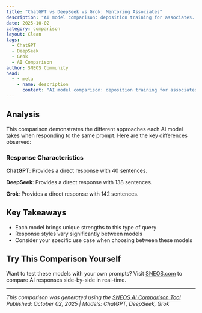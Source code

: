 ```yaml
---
title: "ChatGPT vs DeepSeek vs Grok: Mentoring Associates"
description: "AI model comparison: deposition training for associates..."
date: 2025-10-02
category: comparison
layout: Clean
tags:
  - ChatGPT
  - DeepSeek
  - Grok
  - AI Comparison
author: SNEOS Community
head:
  - - meta
    - name: description
      content: "AI model comparison: deposition training for associates..."
---
```


<ChatComparison
  title="ChatGPT vs DeepSeek vs Grok: Mentoring Associates"
  prompt="deposition training for associates"
  :responses='{
    "ChatGPT": "Certainly! Here\u2019s a guide to deposition training for associates, which can help new attorneys or associates prepare effectively for taking or defending depositions.\n\n---\n\n### Deposition Training for Associates\n\n#### 1. **Introduction to Depositions**\n- **What is a deposition?**  \n  A deposition is an out-of-court sworn testimony of a witness used to gather information and preserve testimony for trial.\n- **Purpose of a deposition:**  \n  To discover facts, assess witness credibility, and gather evidence.\n\n#### 2. **Preparation Before the Deposition**\n- **Understand the case:**  \n  Review pleadings, discovery responses, and any prior testimony.\n- **Know the witness:**  \n  Review witness statements, prior depositions, and any related documents.\n- **Prepare an outline:**  \n  Draft a clear outline with key topics and questions to cover. Include background information, key facts, and any admissions or contradictions you want to establish.\n- **Plan your strategy:**  \n  Determine if the deposition is for fact-finding, impeachment, or expert questioning.\n\n#### 3. **Conducting the Deposition**\n- **Setting the tone:**  \n  Be professional, courteous, and maintain control of the proceedings.\n- **Rule reminders:**  \n  Remind the witness to answer verbally and not to guess; objections should be stated briefly and questions allowed to be answered unless privilege or other critical issues.\n- **Ask clear, concise questions:**  \n  Start with background questions and move to substantive issues.\n- **Listen carefully:**  \n  Pay attention to the witness\u2019s answers and nonverbal cues.\n- **Follow up:**  \n  Use \u201CDid you mean\u2026?\u201D or \u201CCan you explain further?\u201D to clarify answers.\n- **Objections:**  \n  Make appropriate objections without coaching the witness.\n\n#### 4. **Handling Difficult Situations**\n- **Uncooperative witnesses:**  \n  Stay calm, rephrase questions, and maintain professionalism.\n- **Hostile counsel:**  \n  Focus on your witness and maintain courtroom decorum.\n- **Privilege issues:**  \n  Understand when to instruct a witness not to answer.\n\n#### 5. **Documenting and Reviewing the Deposition**\n- **Take notes:**  \n  Note key admissions or contradictions.\n- **Review transcript:**  \n  Highlight important parts for future use.\n- **Follow up:**  \n  Use deposition testimony for motions, settlement negotiations, or trial preparation.\n\n#### 6. **Practice Tips**\n- **Mock depositions:**  \n  Participate in role-playing sessions.\n- **Review example depositions:**  \n  Study transcripts for questioning styles.\n- **Seek feedback:**  \n  Share recordings or notes with experienced attorneys.\n\n---\n\n### Sample Deposition Outline for Associates\n\n1. **Introduction**  \n   - State your name and firm  \n   - Identify all present parties  \n   - Administer oath\n\n2. **Background Information**  \n   - Full name, address, employment  \n   - Relationship to the case\n\n3. **Substantive Questions**  \n   - Facts leading up to the incident  \n   - Witness observations  \n   - Documents or evidence related to testimony\n\n4. **Clarification and Follow-up**  \n   - Explore inconsistencies  \n   - Confirm key details\n\n5. **Conclusion**  \n   - Ask if witness recalls additional information  \n   - Address any corrections to testimony\n\n---\n\nIf you would like, I can also provide you with sample deposition questions or a checklist for associates before their first deposition. Would that be helpful?",
    "DeepSeek": "Of course. Here is a comprehensive guide to deposition training for associates, structured as a training module that a law firm or senior attorney could use.\n\n---\n\n### **Deposition Training for Associates: A Comprehensive Guide**\n\n**Objective:** To equip litigation associates with the fundamental knowledge, skills, and strategies to take and defend depositions effectively and confidently.\n\nThis training is divided into three core phases:\n1.  **Phase I: Foundational Knowledge \u0026 Preparation**\n2.  **Phase II: The Art of Questioning \u0026 Defending**\n3.  **Phase III: Practical Application \u0026 Post-Deposition**\n\n---\n\n### **Phase I: Foundational Knowledge \u0026 Preparation (The \u0022Why\u0022 and \u0022How To Prepare\u0022)**\n\nThis is the most critical phase. A well-prepared associate can overcome a lack of experience.\n\n#### **1. Understanding the Purpose of a Deposition**\nBefore you write a single question, understand *why* you are taking the deposition. The goals are to:\n*   **Discover Facts:** Learn what the witness knows, saw, or did.\n*   **Pin Down Testimony:** Lock the witness into a specific story under oath. This prevents \u0022story creep\u0022 at trial.\n*   **Preserve Testimony:** Create a record for use at trial (e.g., for impeachment, summary judgment, or if the witness is unavailable).\n*   **Evaluate the Witness:** Assess how the witness will present to a jury. Are they credible, likable, combative, or nervous?\n*   **Identify Documents:** Authenticate documents and explore their context.\n\n#### **2. Meticulous Case Analysis \u0026 Theme Development**\n*   **Know Your Case Themes:** What is the core narrative of your case? Every deposition question should, directly or indirectly, support or attack these themes.\n*   **Outline Your Theory:** Have a clear \u0022story\u0022 of the case. The deposition is your first chance to test and build that story with sworn testimony.\n\n#### **3. The Deposition Plan \u0026 Outline**\nDo not write a script. Write a flexible, topic-based outline.\n*   **Begin with the End in Mind:** What are the 3-5 essential admissions you need from this witness? Structure your outline to lead logically to these points.\n*   **Organize by Topic:** Group questions into logical sections (e.g., Background, The Incident, Damages, Key Document #1, Key Document #2).\n*   **Incorporate Exhibits:** Pre-mark your key documents. Note exactly where in your outline you will introduce each exhibit.\n\n#### **4. Mastering the Documentary Record**\n*   **Review Everything:** You must be the expert on the documents relevant to your witness. There is no excuse for being surprised by a document the witness references.\n*   **Prepare a Exhibit Bundle:** Have a clean, organized set of documents for yourself, the witness, and opposing counsel.\n\n---\n\n### **Phase II: The Art of Questioning \u0026 Defending**\n\n#### **A. Taking Depositions: The Examiner\u0027s Role**\n\n**1. The Golden Rules of Questioning:**\n*   **Use Open-Ended Questions Sparingly:** Start with \u0022Who, What, Where, When, How, Why\u0022 to get the narrative, but don\u0027t let the witness ramble.\n*   **Transition to Closed-Ended Questions:** Use \u0022Is it correct that...\u0022, \u0022Did you...\u0022, \u0022Isn\u0027t it true...\u0022 to pin down specific facts. These are the building blocks of impeachment.\n*   **One Fact Per Question:** Keep questions short and simple. \u0022You got in your car at 5 PM. Then you drove to the store. Correct?\u0022 is better than \u0022After you got in your car at 5 PM, you drove to the store, right?\u0022\n*   **Listen Actively:** Do not just wait for your turn to talk. Listen to the answer. The most productive follow-up questions come from truly hearing what the witness said.\n*   **Control the Witness:** If a witness is non-responsive, interrupt politely but firmly: \u0022Thank you, but my question was... Please answer yes or no.\u0022\n\n**2. Advanced Questioning Techniques:**\n*   **The Funnel Approach:** Start broad and gradually narrow the focus.\n*   **Loops \u0026 Ladders:** Use the witness\u0027s previous answer as the premise for your next question. This builds an inescapable logical chain.\n*   **Impeachment Foundations:** Lay the groundwork for impeachment at trial. If you have a document that contradicts what you expect the witness to say, get them to commit to their version *before* showing them the document.\n    *   **Example:** Q: \u0022Did you ever send an email about the project\u0027s risks?\u0022 (They say no). Q: \u0022I\u0027d like to show you what has been marked as Exhibit 5. Do you recognize this email? Who is it from? What is the subject line? Please read the second paragraph to yourself. Now, my earlier question: Did you ever send an email about the project\u0027s risks?\u0022\n\n**3. Handling the Difficult Witness:**\n*   **The Argumentative Witness:** Remain calm. Use the transcript. \u0022The record will reflect that the witness has not answered the question.\u0022 Then repeat the question.\n*   **The \u0022I Don\u0027t Recall\u0022 Witness:** Test the limits of the failure of memory. \u0022Is it fair to say you have no specific recollection of this meeting?\u0022 \u0022Are you saying it\u0027s possible you did, but you just don\u0027t recall?\u0022 \u0022Did you review any documents to refresh your recollection before today?\u0022\n*   **The Long-Winded Witness:** Interrupt. \u0022I appreciate that background, but let me ask you a more specific question.\u0022\n\n#### **B. Defending Depositions: The Defender\u0027s Role**\n\nYour primary job is to protect the record and your client.\n\n**1. Pre-Deposition Client Prep:**\n*   **The Three Rules:** Teach your witness to (1) Tell the Truth, (2) Answer Only the Question Asked, (3) It\u0027s Okay to Say \u0022I Don\u0027t Know\u0022 or \u0022I Don\u0027t Remember.\u0022\n*   **Practice, Practice, Practice:** Conduct a rigorous mock deposition. Role-play a difficult examiner. Review documents with them.\n\n**2. Making Objections:**\n*   **The Key Rule:** You only make objections to **preserve** them for trial. Most objections are waived if not made at the deposition.\n*   **Form Objections:** \u0022Objection, form.\u0022 \u0022Objection, compound.\u0022 \u0022Objection, assumes facts not in evidence.\u0022 This signals to the witness that the question is confusing or poorly phrased without suggesting an answer.\n*   **Privilege Objections:** \u0022Objection, attorney-client privilege (or work product). Do not answer.\u0022 This is the only time you instruct the witness not to answer.\n*   **\u0022Instruction Not to Answer\u0022:** Use this power **sparingly**, typically only for privilege, harassment, or questions about private, non-case-related facts.\n\n**3. During the Deposition:**\n*   **Stay Engaged:** Watch the witness for signs of fatigue or confusion.\n*   **Strategic Breaks:** Don\u0027t be afraid to call for a break if your witness is getting flustered or you need to provide quick coaching.\n\n---\n\n### **Phase III: Practical Application \u0026 Post-Deposition**\n\n#### **1. Mock Depositions**\nThis is non-negotiable for training.\n*   **Associate as Witness:** Have associates be deposed. It\u0027s the best way to understand how a witness feels and how questions land.\n*   **Associate as Examiner:** Have a senior attorney or peer play a difficult witness (hostile, forgetful, evasive).\n*   **Provide Immediate Feedback:** Critique questioning style, body language, and control of the record.\n\n#### **2. Post-Deposition Responsibilities**\n*   **The Summary:** Prepare a concise, topical summary of the testimony, highlighting key admissions and quotes.\n*   **The Transcript:** For crucial witnesses, consider a \u0022hot-doc\u0022 or a word-for-word transcript with key sections highlighted.\n*   **The Memo to the File:** Write a short memo analyzing the witness\u0027s performance and how the testimony affects case strategy. What worked? What would you do differently?\n\n---\n\n### **Checklist for the Deposing Associate**\n\n**Before:**\n*   [ ] Finalize deposition plan and outline.\n*   [ ] Pre-mark all key exhibits.\n*   [ ] Review all relevant documents.\n*   [ ] Confirm logistics (court reporter, videographer).\n*   [ ] Prepare subpoena (if applicable).\n\n**During:**\n*   [ ] State appearances for the record.\n*   [ ] Establish ground rules with the witness.\n*   [ ] Follow your outline, but be flexible.\n*   [ ] Listen more than you talk.\n*   [ ] Pause before asking the next question (allows for objections).\n*   [ ] Be polite but firm.\n\n**After:**\n*   [ ] Thank the witness and court reporter.\n*   [ ] Secure the original transcript.\n*   [ ] Draft summary and analysis memo.\n*   [ ] Debrief with the partner/supervising attorney.\n\nBy internalizing this structured approach, associates can move from being nervous participants to confident, strategic litigators who understand that a deposition is not just a Q\u0026A session, but a critical battlefield in the war of the case.",
    "Grok": "Deposition training for associates, particularly in a legal context, is essential to ensure they are well-prepared to handle depositions effectively, whether they are defending or taking a deposition. This training is often provided to junior attorneys or associates in law firms to build their skills in litigation and client representation. Below is a detailed guide to organizing or conducting deposition training for associates, including key topics to cover, methods of training, and best practices.\n\n---\n\n### **Purpose of Deposition Training**\nDepositions are a critical part of the discovery process in litigation, where witnesses provide sworn testimony under oath. Training associates in this area helps them:\n- Understand the purpose and rules of depositions.\n- Develop skills to prepare for and conduct depositions.\n- Learn how to defend clients or witnesses during depositions.\n- Build confidence in handling challenging situations, such as objections or difficult opposing counsel.\n\n---\n\n### **Key Topics to Cover in Deposition Training**\n1. **Understanding Depositions**\n   - Definition and purpose of a deposition in the litigation process.\n   - Differences between depositions and other discovery tools (e.g., interrogatories, document requests).\n   - Legal rules governing depositions (e.g., Federal Rules of Civil Procedure Rule 30 or relevant state rules).\n   - Types of depositions (e.g., fact witness, expert witness, 30(b)(6) corporate representative depositions in the U.S.).\n\n2. **Preparing for a Deposition (Taking a Deposition)**\n   - Researching the case facts, legal issues, and witness background.\n   - Drafting effective deposition questions (open-ended vs. leading questions).\n   - Organizing exhibits and documents to use during the deposition.\n   - Developing a deposition outline or strategy to elicit key information.\n   - Anticipating opposing counsel\u2019s objections and preparing responses.\n\n3. **Preparing a Witness (Defending a Deposition)**\n   - How to conduct a witness preparation session (explaining the process, reviewing key documents, and practicing answers).\n   - Teaching witnesses how to answer questions truthfully and concisely.\n   - Advising witnesses on handling difficult or tricky questions (e.g., \u201CI don\u2019t know\u201D vs. speculation).\n   - Managing client expectations about the deposition process.\n\n4. **Conducting the Deposition**\n   - Best practices for asking clear, focused questions.\n   - Techniques for maintaining control of the deposition.\n   - Handling difficult witnesses (e.g., evasive, hostile, or uncooperative witnesses).\n   - Using exhibits effectively during questioning.\n   - Knowing when and how to go off the record or take breaks.\n\n5. **Defending a Deposition**\n   - Making appropriate objections (e.g., relevance, form of the question, privilege) without over-objecting.\n   - Protecting the witness from improper or harassing questions.\n   - Coaching the witness during breaks (if permitted by jurisdiction).\n   - Handling aggressive or unethical opposing counsel.\n\n6. **Objections and Legal Strategy**\n   - Common objections during depositions (e.g., leading, compound, argumentative, calls for speculation).\n   - When to object and when to let questions proceed to preserve the record.\n   - Understanding the strategic use of objections (e.g., to disrupt opposing counsel\u2019s rhythm).\n   - Rules regarding speaking objections vs. concise objections (varies by jurisdiction).\n\n7. **Post-Deposition Follow-Up**\n   - Reviewing the deposition transcript for accuracy and errors.\n   - Advising witnesses on reviewing and signing the transcript (if applicable).\n   - Using deposition testimony to prepare for trial or summary judgment motions.\n   - Identifying inconsistencies or admissions for impeachment purposes.\n\n8. **Ethical Considerations**\n   - Ensuring compliance with professional responsibility rules during depositions.\n   - Avoiding coaching or inappropriate behavior during witness testimony.\n   - Handling sensitive or privileged information appropriately.\n\n---\n\n### **Training Methods for Associates**\n1. **Formal Workshops or Seminars**\n   - Host in-house training sessions led by senior attorneys or litigation partners.\n   - Invite external experts or consultants to teach specialized skills.\n   - Include lectures on legal rules, ethics, and best practices.\n\n2. **Mock Depositions**\n   - Conduct simulated depositions where associates practice taking and defending depositions.\n   - Use real case scenarios (with sensitive information redacted) or hypothetical fact patterns.\n   - Assign roles (e.g., deposing attorney, defending attorney, witness) and provide feedback on performance.\n   - Video record mock depositions for review and constructive critique.\n\n3. **Mentorship and Shadowing**\n   - Pair associates with experienced attorneys to observe live depositions.\n   - Allow associates to assist in preparing questions, exhibits, or witness preparation before attending.\n   - Debrief after the deposition to discuss strategies, challenges, and lessons learned.\n\n4. **Written Materials and Resources**\n   - Provide checklists for deposition preparation and execution.\n   - Share sample deposition transcripts with annotations on strategy and objections.\n   - Distribute reference guides on deposition rules (specific to jurisdiction) and ethical considerations.\n\n5. **E-Learning and Online Training**\n   - Use online courses or webinars on deposition skills (offered by bar associations or legal training platforms).\n   - Incorporate interactive modules with quizzes or case studies.\n   - Provide access to recorded mock depositions or expert lectures.\n\n6. **Peer Review and Feedback Groups**\n   - Organize small groups of associates to review each other\u2019s deposition outlines or question strategies.\n   - Encourage open discussion of challenges and solutions in a collaborative setting.\n\n---\n\n### **Best Practices for Effective Training**\n1. **Tailor Training to Skill Level**\n   - For junior associates, focus on basics like rules, preparation, and simple questioning techniques.\n   - For mid-level associates, emphasize advanced strategies, handling difficult situations, and trial preparation using deposition testimony.\n\n2. **Emphasize Practical Skills**\n   - Prioritize hands-on activities like mock depositions over purely theoretical discussions.\n   - Focus on real-world challenges, such as managing time constraints or dealing with uncooperative counsel.\n\n3. **Address Jurisdiction-Specific Rules**\n   - Ensure training covers local court rules or state-specific deposition guidelines, as they can vary widely.\n   - Discuss differences between in-person, remote, and hybrid depositions (especially post-COVID practices).\n\n4. **Incorporate Feedback**\n   - Provide constructive criticism after mock depositions or shadowing opportunities.\n   - Encourage associates to self-reflect on their strengths and areas for improvement.\n\n5. **Update Training Regularly**\n   - Refresh content to include evolving trends, such as the use of technology in remote depositions (e.g., Zoom, exhibit-sharing tools).\n   - Address recent case law or rule changes affecting deposition practice.\n\n6. **Foster a Safe Learning Environment**\n   - Encourage associates to ask questions and make mistakes during training without fear of judgment.\n   - Promote a culture of continuous learning and improvement.\n\n---\n\n### **Common Challenges and How to Address Them**\n1. **Nervousness or Lack of Confidence**\n   - Start with low-stakes mock depositions to build comfort.\n   - Pair associates with mentors who can provide encouragement and guidance.\n\n2. **Overloading with Information**\n   - Break training into smaller, digestible sessions (e.g., preparation one week, objections the next).\n   - Focus on core skills first before diving into advanced topics.\n\n3. **Time Constraints**\n   - Offer flexible training options, such as online modules or short lunch-and-learn sessions.\n   - Integrate training into billable work by involving associates in real deposition prep.\n\n4. **Handling Difficult Personalities**\n   - Include role-playing scenarios with hostile witnesses or aggressive counsel to build resilience.\n   - Teach de-escalation techniques and professional responses to provocations.\n\n---\n\n### **Additional Resources**\n- **Books and Guides:**\n  - *\u0022The Effective Deposition: Techniques and Strategies That Work\u0022* by David M. Malone and Peter T. Hoffman.\n  - *\u0022NITA\u2019s Deposition Skills Program\u0022* materials (National Institute for Trial Advocacy).\n- **Professional Organizations:**\n  - American Bar Association (ABA) or state bar association resources on litigation skills.\n  - NITA offers in-person and online deposition training programs.\n- **Technology Tools:**\n  - Practice with deposition software for managing exhibits and transcripts (e.g., LiveNote, CaseMap).\n  - Use virtual platforms like Zoom to simulate remote depositions.\n\n---\n\nBy implementing a comprehensive deposition training program, law firms can equip their associates with the skills and confidence needed to succeed in litigation. Consistent practice, mentorship, and feedback are key to developing competent and effective litigators."
  }'
  published-date="00:56"
/>

## Analysis

This comparison demonstrates the different approaches each AI model takes when responding to the same prompt. Here are the key differences observed:

### Response Characteristics

**ChatGPT**: Provides a direct response with 40 sentences. 

**DeepSeek**: Provides a direct response with 138 sentences. 

**Grok**: Provides a direct response with 142 sentences. 

## Key Takeaways

- Each model brings unique strengths to this type of query
- Response styles vary significantly between models
- Consider your specific use case when choosing between these models

## Try This Comparison Yourself

Want to test these models with your own prompts? Visit [SNEOS.com](https://sneos.com) to compare AI responses side-by-side in real-time.

---

*This comparison was generated using the [SNEOS AI Comparison Tool](https://sneos.com)*
*Published: October 02, 2025 | Models: ChatGPT, DeepSeek, Grok*
